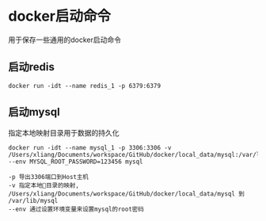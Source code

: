 # docker启动命令
用于保存一些通用的docker启动命令


## 启动redis
```
docker run -idt --name redis_1 -p 6379:6379
```

## 启动mysql
指定本地映射目录用于数据的持久化
```
docker run -idt --name mysql_1 -p 3306:3306 -v /Users/xliang/Documents/workspace/GitHub/docker/local_data/mysql:/var/lib/mysql --env MYSQL_ROOT_PASSWORD=123456 mysql

-p 导出3306端口到Host主机
-v 指定本地目录的映射, /Users/xliang/Documents/workspace/GitHub/docker/local_data/mysql 到 /var/lib/mysql
--env 通过设置环境变量来设置mysql的root密码
```
